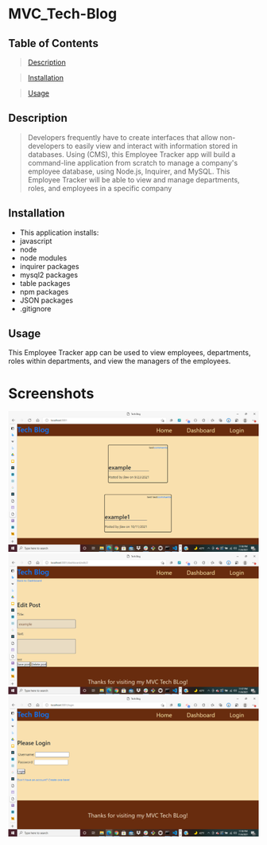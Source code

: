 # MVC_Tech-Blog

## Table of Contents

>[Description](#Description)

>[Installation](#Installation)

>[Usage](#Walk-Through)

## Description

>Developers frequently have to create interfaces that allow non-developers to easily view and interact with information stored in databases.
>Using (CMS), this Employee Tracker app will build a command-line application from scratch to manage a company's employee database, using Node.js, Inquirer, and MySQL.
>This Employee Tracker will be able to view and manage departments, roles, and employees in a specific company

## Installation

* This application installs:
* javascript
* node
* node modules
* inquirer packages
* mysql2 packages
* table packages
* npm packages
* JSON packages
* .gitignore

## Usage 

This Employee Tracker app can be used to view employees, departments, roles within departments, and view the managers of the employees. 

# Screenshots

![alt image](./assets/pic1.png)
![alt image](./assets/pic2.png)
![alt image](./assets/pic3.png)

